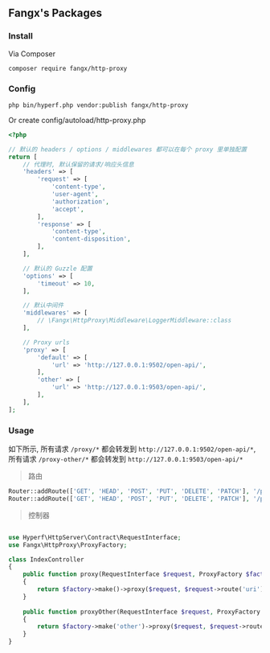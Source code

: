 ## Fangx's Packages

### Install

Via Composer

```
composer require fangx/http-proxy
```

### Config

```
php bin/hyperf.php vendor:publish fangx/http-proxy
```

Or create config/autoload/http-proxy.php

```php
<?php

// 默认的 headers / options / middlewares 都可以在每个 proxy 里单独配置
return [
    // 代理时, 默认保留的请求/响应头信息
    'headers' => [
        'request' => [
            'content-type',
            'user-agent',
            'authorization',
            'accept',
        ],
        'response' => [
            'content-type',
            'content-disposition',
        ],
    ],

    // 默认的 Guzzle 配置
    'options' => [
        'timeout' => 10,
    ],

    // 默认中间件
    'middlewares' => [
        // \Fangx\HttpProxy\Middleware\LoggerMiddleware::class
    ],

    // Proxy urls
    'proxy' => [
        'default' => [
            'url' => 'http://127.0.0.1:9502/open-api/',
        ],
        'other' => [
            'url' => 'http://127.0.0.1:9503/open-api/',
        ],
    ],
];

```

### Usage

如下所示, 所有请求 `/proxy/*` 都会转发到 `http://127.0.0.1:9502/open-api/*`, 所有请求 `/proxy-other/*` 都会转发到 `http://127.0.0.1:9503/open-api/*`

> 路由

```php
Router::addRoute(['GET', 'HEAD', 'POST', 'PUT', 'DELETE', 'PATCH'], '/proxy/{uri:.*}', [IndexController::class, 'proxy']);
Router::addRoute(['GET', 'HEAD', 'POST', 'PUT', 'DELETE', 'PATCH'], '/proxy-other/{uri:.*}', [IndexController::class, 'proxyOther']);
```

> 控制器

```php

use Hyperf\HttpServer\Contract\RequestInterface;
use Fangx\HttpProxy\ProxyFactory;

class IndexController
{
    public function proxy(RequestInterface $request, ProxyFactory $factory)
    {
        return $factory->make()->proxy($request, $request->route('uri'));
    }
    
    public function proxyOther(RequestInterface $request, ProxyFactory $factory)
    {
        return $factory->make('other')->proxy($request, $request->route('uri'));
    }
}
```
